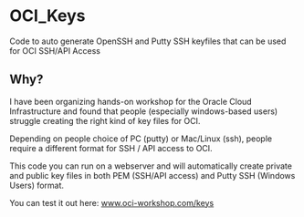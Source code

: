 # OCI_Keys
Code to auto generate OpenSSH and Putty SSH keyfiles that can be used for OCI SSH/API Access

## Why?
I have been organizing hands-on workshop for the Oracle Cloud Infrastructure and found that people (especially windows-based users) struggle creating the right kind of key files for OCI. 

Depending on people choice of PC (putty) or Mac/Linux (ssh), people require a different format for SSH / API access to OCI.

This code you can run on a webserver and will automatically create private and public key files in both PEM (SSH/API access) and Putty SSH (Windows Users) format.

You can test it out here:
www.oci-workshop.com/keys


